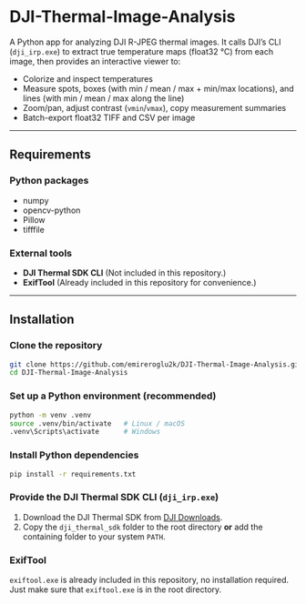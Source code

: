 # DJI-Thermal-Image-Analysis

A Python app for analyzing DJI R-JPEG thermal images. It calls DJI’s CLI (`dji_irp.exe`) to extract true temperature maps (float32 °C) from each image, then provides an interactive viewer to:

* Colorize and inspect temperatures
* Measure spots, boxes (with min / mean / max + min/max locations), and lines (with min / mean / max along the line)
* Zoom/pan, adjust contrast (`vmin`/`vmax`), copy measurement summaries
* Batch-export float32 TIFF and CSV per image

---

## Requirements

### Python packages

* numpy
* opencv-python
* Pillow
* tifffile

### External tools

* **DJI Thermal SDK CLI** (Not included in this repository.)
* **ExifTool** (Already included in this repository for convenience.)

---

## Installation

### Clone the repository

```bash
git clone https://github.com/emireroglu2k/DJI-Thermal-Image-Analysis.git
cd DJI-Thermal-Image-Analysis
```

### Set up a Python environment (recommended)

```bash
python -m venv .venv
source .venv/bin/activate   # Linux / macOS
.venv\Scripts\activate      # Windows
```

### Install Python dependencies

```bash
pip install -r requirements.txt
```

### Provide the DJI Thermal SDK CLI (`dji_irp.exe`)

1. Download the DJI Thermal SDK from [DJI Downloads](https://www.dji.com/global/downloads/softwares/dji-thermal-sdk).
2. Copy the `dji_thermal_sdk` folder to the root directory **or** add the containing folder to your system `PATH`.

### ExifTool

`exiftool.exe` is already included in this repository, no installation required. Just make sure that `exiftool.exe` is in the root directory.
